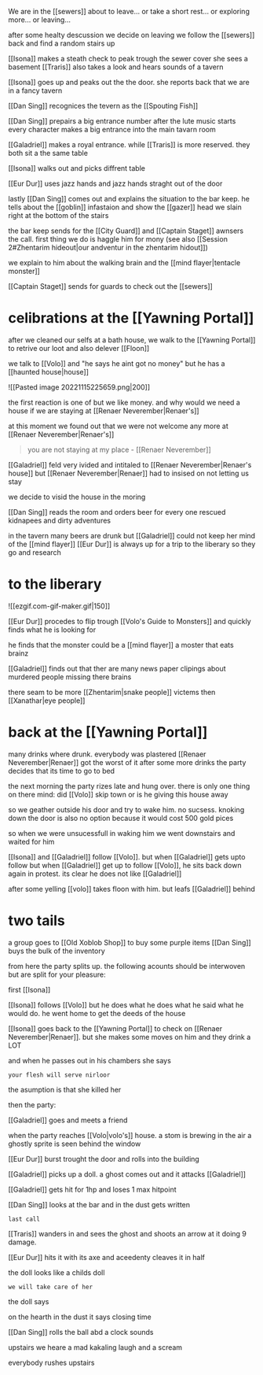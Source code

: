 We are in the [[sewers]] about to leave...
or take a short rest...
or exploring more...
or leaving...

after some healty descussion we decide on leaving
we follow the [[sewers]] back and find a random stairs up

[[Isona]] makes a steath check to peak trough the sewer cover
she sees a basement
[[Traris]] also takes a look and hears sounds of a tavern

[[Isona]] goes up and peaks out the the door. she reports back that we are in a fancy tavern

[[Dan Sing]] recognices the tevern as the [[Spouting Fish]] 

[[Dan Sing]] prepairs a big entrance number 
after the lute music starts every character makes a big entrance into the main tavarn room

[[Galadriel]] makes a royal entrance. while [[Traris]] is more reserved. they both sit a the same table

[[Isona]] walks out and picks diffrent table

[[Eur Dur]] uses jazz hands and jazz hands straght out of the door

lastly [[Dan Sing]] comes out and explains the situation to the bar keep.
he tells about the [[goblin]] infastaion and show the [[gazer]] head we slain right at the bottom of the stairs

the bar keep sends for the [[City Guard]] and [[Captain Staget]] awnsers the call. 
first thing we do is haggle him for mony (see also [[Session 2#Zhentarim hideout|our andventur in the zhentarim hidout]])

we explain to him about the walking brain and the [[mind flayer|tentacle monster]]

[[Captain Staget]] sends for guards to check out the [[sewers]]

# celibrations at the [[Yawning Portal]]

after we cleaned our selfs at a bath house, we walk to the [[Yawning Portal]] to retrive our loot and also delever [[Floon]]

we talk to [[Volo]] and "he says he aint got no money"
but he has a [[haunted house|house]] 

![[Pasted image 20221115225659.png|200]]

the first reaction is one of but we like money.
and why would we need a house if we are staying at [[Renaer Neverember|Renaer's]] 

at this moment we found out that we were not welcome any more at [[Renaer Neverember|Renaer's]]

> you are not staying at my place
> \- [[Renaer Neverember]]

[[Galadriel]] feld very ivided and intitaled to [[Renaer Neverember|Renaer's house]]
but [[Renaer Neverember|Renaer]] had to insised on not letting us stay

we decide to visid the house in the moring

[[Dan Sing]] reads the room and orders beer for every one
rescued kidnapees and dirty adventures

in the tavern many beers are drunk 
but [[Galadriel]] could not keep her mind of the [[mind flayer]]
[[Eur Dur]] is always up for a trip to the liberary so they go and research

# to the liberary

![[ezgif.com-gif-maker.gif|150]]

[[Eur Dur]] procedes to flip trough [[Volo's Guide to Monsters]]
and quickly finds what he is looking for

he finds that the monster could be a [[mind flayer]]
a moster that eats brainz 

[[Galadriel]] finds out that ther are many news paper clipings about murdered people missing there brains 

there seam to be more [[Zhentarim|snake people]] victems then [[Xanathar|eye people]] 

# back at the [[Yawning Portal]]

many drinks where drunk. everybody was plastered
[[Renaer Neverember|Renaer]] got the worst of it 
after some more drinks the party decides that its time to go to bed

the next morning the party rizes late and hung over.
there is only one thing on there mind:
did [[Volo]] skip town or is he giving this house away

so we geather outside his door and try to wake him. no sucsess.
knoking down the door is also no option because it would cost 500 gold pices

so when we were unsucessfull in waking him we went downstairs and waited for him

[[Isona]] and [[Galadriel]] follow [[Volo]]. but when [[Galadriel]] gets upto follow 
but when [[Galadriel]] get up to follow [[Volo]], he sits back down again in protest.
its clear he does not like [[Galadriel]]

after some yelling [[volo]] takes floon with him. but leafs [[Galadriel]] behind

# two tails

a group goes to [[Old Xoblob Shop]] to buy some purple items
[[Dan Sing]] buys the bulk of the inventory

from here the party splits up. the following acounts should be interwoven but are split for your pleasure:

first [[Isona]]

[[Isona]] follows [[Volo]] but he does what he does what he said what he would do.
he went home to get the deeds of the house

[[Isona]] goes back to the [[Yawning Portal]]  to check on [[Renaer Neverember|Renaer]].
but  she makes some moves on him
and they drink a LOT

and when he passes out in his chambers she says

	your flesh will serve nirloor

the asumption is that she killed her


then the party:

[[Galadriel]] goes and meets a friend

when the party reaches [[Volo|volo's]] house. a stom is brewing in the air
a ghostly sprite is seen behind the window

[[Eur Dur]] burst trought the door and rolls into the building

[[Galadriel]] picks up a doll. a ghost comes out and it attacks [[Galadriel]]

[[Galadriel]] gets hit for 1hp and loses 1 max hitpoint

[[Dan Sing]] looks at the bar and in the dust gets written 

	last call

[[Traris]] wanders in and sees the ghost and shoots an arrow at it doing 9 damage.

[[Eur Dur]] hits it with its axe and aceedenty cleaves it in half

the doll looks like a childs doll

	we will take care of her
the doll says

on the hearth in the dust it says
	closing time

[[Dan Sing]] rolls the ball abd a clock sounds

upstairs we heare a mad kakaling laugh and a scream

everybody rushes upstairs


